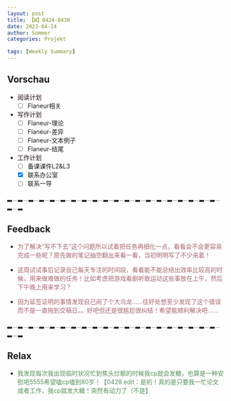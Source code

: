 ```yaml
---
layout: post
title: 【W】0424-0430
date: 2023-04-24
author: Sommer
categories: Projekt

tags: [Weekly Summary]
--- 
```


## Vorschau

- <font style="background:#fcf2f4">阅读计划</font>
  - [ ] Flaneur相关
- <font style="background:#fcf2f4">写作计划</font>
  - [ ] Flaneur-理论
  - [ ] Flaneur-差异
  - [ ] Flaneur-文本例子
  - [ ] Flaneur-结尾
- <font style="background:#fcf2f4">工作计划</font>
  - [ ] 备课课件L2&L3
  - [x] 联系办公室
  - [ ] 联系一导

▂﹍▂﹍▂﹍▂﹍▂﹍▂﹍▂﹍▂﹍▂﹍▂﹍▂﹍▂﹍▂﹍▂﹍▂﹍▂﹍▂﹍▂﹍▂﹍▂﹍▂﹍▂

## Feedback

- <font style="color:#a66870">为了解决“写不下去”这个问题所以试着把任务再细化一点，看看会不会更容易完成一些呢？原先做的笔记抽空翻出来看一看，当初明明写了不少来着！</font>

- <font style="color:#a66870">这周试试事后记录自己每天专注的时间段，看看能不能总结出效率比较高的时候，用来做难做的任务！比如考虑把游戏看剧听歌运动这些事放在上午，然后下午晚上用来学习？</font>

- <font style="color:#a66870">因为延签证明的事情发现自己闹了个大乌龙……往好处想至少发现了这个错误而不是一直拖到交稿日。。好吧但还是很尴尬很纠结！希望能顺利解决吧……</font>

▂﹍▂﹍▂﹍▂﹍▂﹍▂﹍▂﹍▂﹍▂﹍▂﹍▂﹍▂﹍▂﹍▂﹍▂﹍▂﹍▂﹍▂﹍▂﹍▂﹍▂﹍▂

## Relax

- <font style="color:#56925A">我发现每次我出现临时状况忙到焦头烂额的时候我cp就会发糖，也算是一种安慰吧5555希望嗑cp嗑到80岁！【0428 edit：是的！真的是只要我一忙论文或者工作，我cp就发大糖！突然有动力了（不是】</font><br>

